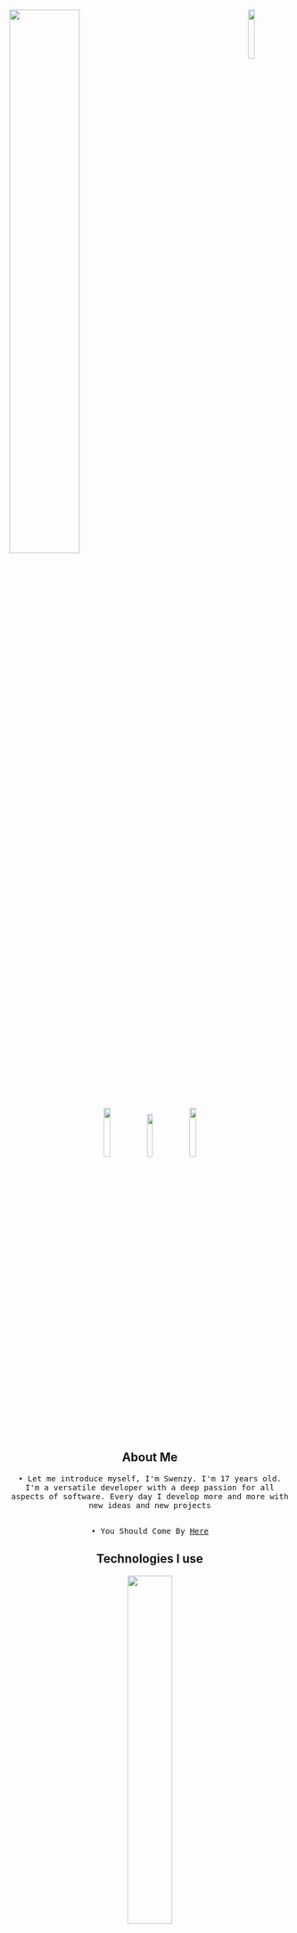 # <img width="50%" src= "https://readme-typing-svg.demolab.com?font=Fira+Code&pause=1000&color=FFFFFF&background=FF6AAA00&vCenter=false&multiline=true&width=435&height=30&lines=Hi+there%2C+I'am+Swenzyim"><img align="right" width="15%" src="https://komarev.com/ghpvc/?username=Swenzyim&color=191717">

<div align="center">

<p align="center">
 <a href="https://discord.com/users/1195760072068972577" target"blank_"><img width="15%" src="https://img.shields.io/badge/Discord%20-000000.svg?&style=for-the-badge&logo=discord&logoColor=white"></a>
  <a href="https://github.com/Swenzyim" target"blank_"><img width="14%" src="https://img.shields.io/badge/GitHub%20-000000.svg?&style=for-the-badge&logo=github&logoColor=white"></a>
  <a href="https://open.spotify.com/user/31qc47ahcbbjmf6qw4if2cd23cjy?si=be5d491e459e4092" target"blank_"><img width="15%" src="https://img.shields.io/badge/Spotify%20-000000.svg?&style=for-the-badge&logo=spotify&logoColor=white"></a>
  
## About Me

<samp>
• Let me introduce myself, I'm Swenzy. I'm 17 years old. I'm a versatile developer with a deep passion for all aspects of software. Every day I develop more and more with new ideas and new projects<br /><br />

• You Should Come By [Here](https://discord.gg/react) <br />

</samp>

## Technologies I use

<img width="40%" align="center" src="https://skillicons.dev/icons?i=js,html,react,nodejs,express,python,mongodb&perline=7">

## My Stats
![](https://github-readme-stats.vercel.app/api?username=swenzyim&theme=dark&hide_border=false&include_all_commits=false&count_private=false)<br/>
